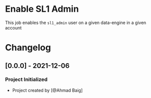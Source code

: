 # Enable SL1 Admin

This job enables the `sl1_admin` user on a given data-engine in a given account

# Changelog
## \[0.0.0] - 2021-12-06
### Project Initialized
+ Project created by [@Ahmad Baig]
